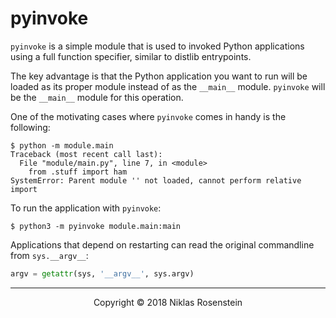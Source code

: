 # pyinvoke

`pyinvoke` is a simple module that is used to invoked Python applications
using a full function specifier, similar to distlib entrypoints.

The key advantage is that the Python application you want to run will be
loaded as its proper module instead of as the `__main__` module. `pyinvoke`
will be the `__main__` module for this operation.

One of the motivating cases where `pyinvoke` comes in handy is the following:

    $ python -m module.main
    Traceback (most recent call last):
      File "module/main.py", line 7, in <module>
        from .stuff import ham
    SystemError: Parent module '' not loaded, cannot perform relative import

To run the application with `pyinvoke`:

    $ python3 -m pyinvoke module.main:main

Applications that depend on restarting can read the original commandline
from `sys.__argv__`:

```python
argv = getattr(sys, '__argv__', sys.argv)
```

---

<p align="center">Copyright &copy; 2018 Niklas Rosenstein</p>
